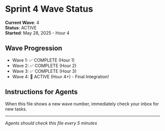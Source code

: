 # Sprint 4 Wave Status

**Current Wave**: 4  
**Status**: ACTIVE  
**Started**: May 28, 2025 - Hour 4

## Wave Progression
- Wave 1: ✅ COMPLETE (Hour 1)
- Wave 2: ✅ COMPLETE (Hour 2)  
- Wave 3: ✅ COMPLETE (Hour 3)
- Wave 4: 🚀 ACTIVE (Hour 4+) - Final Integration!

## Instructions for Agents
When this file shows a new wave number, immediately check your inbox for new tasks.

---
*Agents should check this file every 5 minutes*